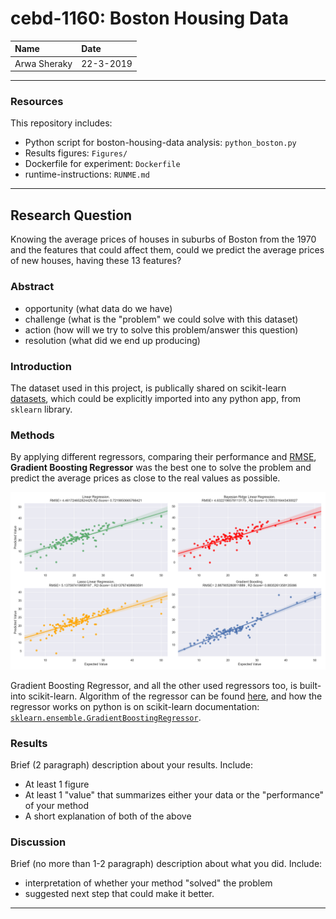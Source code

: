 # cebd-1160: Boston Housing Data

| Name | Date |
|:-------|:---------------|
| Arwa Sheraky | 22-3-2019 |

-----

### Resources
This repository includes:

- Python script for boston-housing-data analysis: `python_boston.py`
- Results figures: `Figures/`
- Dockerfile for experiment: `Dockerfile`
- runtime-instructions: `RUNME.md`

-----

## Research Question
Knowing the average prices of houses in suburbs of Boston from the 1970 and the features that could affect them, could we predict the average prices of new houses, having these 13 features?

### Abstract

- opportunity (what data do we have)
- challenge (what is the "problem" we could solve with this dataset)
- action (how will we try to solve this problem/answer this question)
- resolution (what did we end up producing)

### Introduction
The dataset used in this project, is publically shared on scikit-learn [datasets](https://scikit-learn.org/stable/datasets/index.html#boston-dataset), which could be explicitly imported into any python app, from `sklearn` library.

### Methods

By applying different regressors, comparing their performance and [RMSE](https://www.statisticshowto.datasciencecentral.com/rmse/), **Gradient Boosting Regressor** was the best one to solve the problem and predict the average prices as close to the real values as possible.

![Models Comparison](./Figures/Regression_Models.png)

Gradient Boosting Regressor, and all the other used regressors too, is built-into scikit-learn. Algorithm of the regressor can be found [here](https://en.wikipedia.org/wiki/Gradient_boosting#Algorithm), and how the regressor works on python is on scikit-learn documentation: [`sklearn.ensemble.GradientBoostingRegressor`](https://scikit-learn.org/stable/modules/generated/sklearn.ensemble.GradientBoostingRegressor.html#sklearn.ensemble.GradientBoostingRegressor).

### Results

Brief (2 paragraph) description about your results. Include:

- At least 1 figure
- At least 1 "value" that summarizes either your data or the "performance" of your method
- A short explanation of both of the above

### Discussion
Brief (no more than 1-2 paragraph) description about what you did. Include:

- interpretation of whether your method "solved" the problem
- suggested next step that could make it better.

-------
